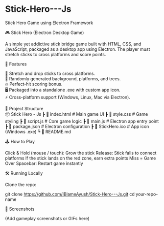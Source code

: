 # Stick-Hero---Js
Stick Hero Game using Electron Framework

🎮 Stick Hero (Electron Desktop Game)

A simple yet addictive stick bridge game built with HTML, CSS, and JavaScript, packaged as a desktop app using Electron.
The player must stretch sticks to cross platforms and score points.

🚀 Features     

🎯 Stretch and drop sticks to cross platforms. <br>
🌄 Randomly generated background, platforms, and trees.<br>
🔥 Perfect-hit scoring bonus.<br>
🖥️ Packaged into a standalone .exe with custom app icon.<br>
⚡ Cross-platform support (Windows, Linux, Mac via Electron).<br>  

📂 Project Structure  
📦 Stick Hero - Js 
 ┣ 📜 index.html      # Main game UI 
 ┣ 📜 style.css       # Game styling 
 ┣ 📜 script.js       # Core game logic 
 ┣ 📜 main.js         # Electron app entry point 
 ┣ 📜 package.json    # Electron configuration 
 ┣ 📜 StickHero.ico   # App icon (Windows .exe) 
 ┗ 📜 README.md 

🕹️ How to Play  

Click & Hold (mouse / touch): Grow the stick 
Release: Stick falls to connect platforms 
If the stick lands on the red zone, earn extra points 
Miss = Game Over 
Spacebar: Restart game instantly 

🛠️ Running Locally  

Clone the repo:

git clone https://github.com/IBlameAyush/Stick-Hero---Js.git
cd your-repo-name


📸 Screenshots

(Add gameplay screenshots or GIFs here)
